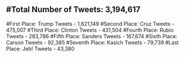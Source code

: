 #Total Number of Tweets: 3,194,617 
---
#First Place: Trump Tweets - 1,621,149
#Second Place: Cruz Tweets - 475,007
#Third Place: Clinton Tweets - 431,504
#Fourth Place: Rubio Tweets - 283,786
#Fifth Place: Sanders Tweets - 167,674
#Sixth Place: Carson Tweets - 92,385
#Seventh Place: Kasich Tweets - 79,739
#Last Place: Jeb! Tweets - 43,380
